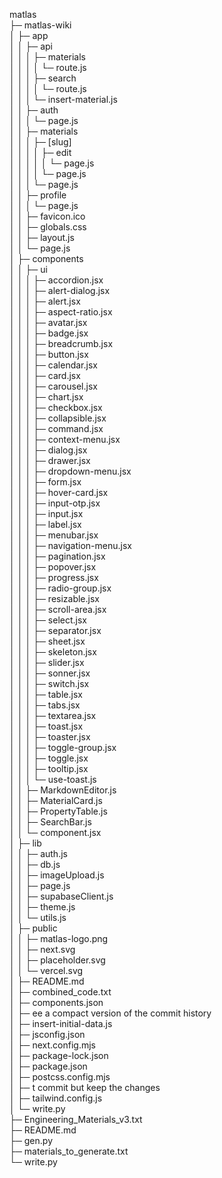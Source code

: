 matlas                                            
├─ matlas-wiki                                 
│  ├─ app                                         
│  │  ├─ api                                      
│  │  │  ├─ materials                             
│  │  │  │  └─ route.js                           
│  │  │  ├─ search                                
│  │  │  │  └─ route.js                           
│  │  │  └─ insert-material.js                    
│  │  ├─ auth                                     
│  │  │  └─ page.js                               
│  │  ├─ materials                                
│  │  │  ├─ [slug]                                
│  │  │  │  ├─ edit                               
│  │  │  │  │  └─ page.js                         
│  │  │  │  └─ page.js                            
│  │  │  └─ page.js                               
│  │  ├─ profile                                  
│  │  │  └─ page.js                               
│  │  ├─ favicon.ico                              
│  │  ├─ globals.css                              
│  │  ├─ layout.js                                
│  │  └─ page.js                                  
│  ├─ components                                  
│  │  ├─ ui                                       
│  │  │  ├─ accordion.jsx                         
│  │  │  ├─ alert-dialog.jsx                      
│  │  │  ├─ alert.jsx                             
│  │  │  ├─ aspect-ratio.jsx                      
│  │  │  ├─ avatar.jsx                            
│  │  │  ├─ badge.jsx                             
│  │  │  ├─ breadcrumb.jsx                        
│  │  │  ├─ button.jsx                            
│  │  │  ├─ calendar.jsx                          
│  │  │  ├─ card.jsx                              
│  │  │  ├─ carousel.jsx                          
│  │  │  ├─ chart.jsx                             
│  │  │  ├─ checkbox.jsx                          
│  │  │  ├─ collapsible.jsx                       
│  │  │  ├─ command.jsx                           
│  │  │  ├─ context-menu.jsx                      
│  │  │  ├─ dialog.jsx                            
│  │  │  ├─ drawer.jsx                            
│  │  │  ├─ dropdown-menu.jsx                     
│  │  │  ├─ form.jsx                              
│  │  │  ├─ hover-card.jsx                        
│  │  │  ├─ input-otp.jsx                         
│  │  │  ├─ input.jsx                             
│  │  │  ├─ label.jsx                             
│  │  │  ├─ menubar.jsx                           
│  │  │  ├─ navigation-menu.jsx                   
│  │  │  ├─ pagination.jsx                        
│  │  │  ├─ popover.jsx                           
│  │  │  ├─ progress.jsx                          
│  │  │  ├─ radio-group.jsx                       
│  │  │  ├─ resizable.jsx                         
│  │  │  ├─ scroll-area.jsx                       
│  │  │  ├─ select.jsx                            
│  │  │  ├─ separator.jsx                         
│  │  │  ├─ sheet.jsx                             
│  │  │  ├─ skeleton.jsx                          
│  │  │  ├─ slider.jsx                            
│  │  │  ├─ sonner.jsx                            
│  │  │  ├─ switch.jsx                            
│  │  │  ├─ table.jsx                             
│  │  │  ├─ tabs.jsx                              
│  │  │  ├─ textarea.jsx                          
│  │  │  ├─ toast.jsx                             
│  │  │  ├─ toaster.jsx                           
│  │  │  ├─ toggle-group.jsx                      
│  │  │  ├─ toggle.jsx                            
│  │  │  ├─ tooltip.jsx                           
│  │  │  └─ use-toast.js                          
│  │  ├─ MarkdownEditor.js                        
│  │  ├─ MaterialCard.js                          
│  │  ├─ PropertyTable.js                         
│  │  ├─ SearchBar.js                             
│  │  └─ component.jsx                            
│  ├─ lib                                         
│  │  ├─ auth.js                                  
│  │  ├─ db.js                                    
│  │  ├─ imageUpload.js                           
│  │  ├─ page.js                                  
│  │  ├─ supabaseClient.js                        
│  │  ├─ theme.js                                 
│  │  └─ utils.js                                 
│  ├─ public                                      
│  │  ├─ matlas-logo.png                          
│  │  ├─ next.svg                                 
│  │  ├─ placeholder.svg                          
│  │  └─ vercel.svg                               
│  ├─ README.md                                   
│  ├─ combined_code.txt                           
│  ├─ components.json                             
│  ├─ ee a compact version of the commit history  
│  ├─ insert-initial-data.js                      
│  ├─ jsconfig.json                               
│  ├─ next.config.mjs                             
│  ├─ package-lock.json                           
│  ├─ package.json                                
│  ├─ postcss.config.mjs                          
│  ├─ t commit but keep the changes               
│  ├─ tailwind.config.js                          
│  └─ write.py                                    
├─ Engineering_Materials_v3.txt                   
├─ README.md                                      
├─ gen.py                                         
├─ materials_to_generate.txt                      
└─ write.py                                       
